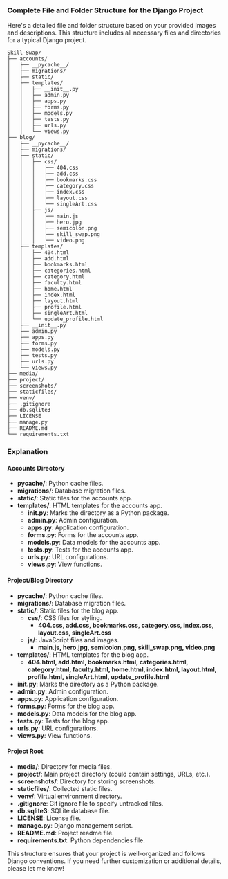 ### Complete File and Folder Structure for the Django Project

Here's a detailed file and folder structure based on your provided images and descriptions. This structure includes all necessary files and directories for a typical Django project.

```
Skill-Swap/
├── accounts/
│   ├── __pycache__/
│   ├── migrations/
│   ├── static/
│   ├── templates/
│   │   ├── __init__.py
│   │   ├── admin.py
│   │   ├── apps.py
│   │   ├── forms.py
│   │   ├── models.py
│   │   ├── tests.py
│   │   ├── urls.py
│   │   └── views.py
├── blog/
│   ├── __pycache__/
│   ├── migrations/
│   ├── static/
│   │   ├── css/
│   │   │   ├── 404.css
│   │   │   ├── add.css
│   │   │   ├── bookmarks.css
│   │   │   ├── category.css
│   │   │   ├── index.css
│   │   │   ├── layout.css
│   │   │   └── singleArt.css
│   │   ├── js/
│   │   │   ├── main.js
│   │   │   ├── hero.jpg
│   │   │   ├── semicolon.png
│   │   │   ├── skill_swap.png
│   │   │   └── video.png
│   ├── templates/
│   │   ├── 404.html
│   │   ├── add.html
│   │   ├── bookmarks.html
│   │   ├── categories.html
│   │   ├── category.html
│   │   ├── faculty.html
│   │   ├── home.html
│   │   ├── index.html
│   │   ├── layout.html
│   │   ├── profile.html
│   │   ├── singleArt.html
│   │   └── update_profile.html
│   ├── __init__.py
│   ├── admin.py
│   ├── apps.py
│   ├── forms.py
│   ├── models.py
│   ├── tests.py
│   ├── urls.py
│   └── views.py
├── media/
├── project/
├── screenshots/
├── staticfiles/
├── venv/
├── .gitignore
├── db.sqlite3
├── LICENSE
├── manage.py
├── README.md
└── requirements.txt
```

### Explanation

#### Accounts Directory
- **__pycache__/**: Python cache files.
- **migrations/**: Database migration files.
- **static/**: Static files for the accounts app.
- **templates/**: HTML templates for the accounts app.
  - **__init__.py**: Marks the directory as a Python package.
  - **admin.py**: Admin configuration.
  - **apps.py**: Application configuration.
  - **forms.py**: Forms for the accounts app.
  - **models.py**: Data models for the accounts app.
  - **tests.py**: Tests for the accounts app.
  - **urls.py**: URL configurations.
  - **views.py**: View functions.

#### Project/Blog Directory
- **__pycache__/**: Python cache files.
- **migrations/**: Database migration files.
- **static/**: Static files for the blog app.
  - **css/**: CSS files for styling.
    - **404.css, add.css, bookmarks.css, category.css, index.css, layout.css, singleArt.css**
  - **js/**: JavaScript files and images.
    - **main.js, hero.jpg, semicolon.png, skill_swap.png, video.png**
- **templates/**: HTML templates for the blog app.
  - **404.html, add.html, bookmarks.html, categories.html, category.html, faculty.html, home.html, index.html, layout.html, profile.html, singleArt.html, update_profile.html**
- **__init__.py**: Marks the directory as a Python package.
- **admin.py**: Admin configuration.
- **apps.py**: Application configuration.
- **forms.py**: Forms for the blog app.
- **models.py**: Data models for the blog app.
- **tests.py**: Tests for the blog app.
- **urls.py**: URL configurations.
- **views.py**: View functions.

#### Project Root
- **media/**: Directory for media files.
- **project/**: Main project directory (could contain settings, URLs, etc.).
- **screenshots/**: Directory for storing screenshots.
- **staticfiles/**: Collected static files.
- **venv/**: Virtual environment directory.
- **.gitignore**: Git ignore file to specify untracked files.
- **db.sqlite3**: SQLite database file.
- **LICENSE**: License file.
- **manage.py**: Django management script.
- **README.md**: Project readme file.
- **requirements.txt**: Python dependencies file.

This structure ensures that your project is well-organized and follows Django conventions. If you need further customization or additional details, please let me know!
